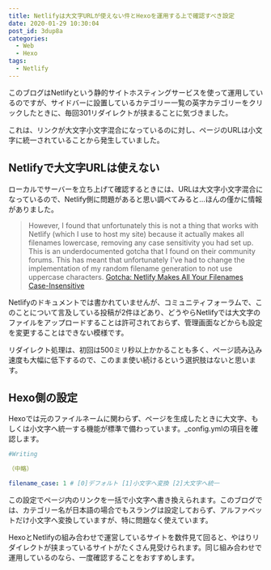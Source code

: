 ```yaml
---
title: Netlifyは大文字URLが使えない件とHexoを運用する上で確認すべき設定
date: 2020-01-29 10:30:04
post_id: 3dup8a
categories:
  - Web
  - Hexo
tags:
  - Netlify
---
```


このブログはNetlifyという静的サイトホスティングサービスを使って運用しているのですが、サイドバーに設置しているカテゴリー一覧の英字カテゴリーをクリックしたときに、毎回301リダイレクトが挟まることに気づきました。

<!--more-->

これは、リンクが大文字小文字混合になっているのに対し、ページのURLは小文字に統一されていることから発生していました。


## Netlifyで大文字URLは使えない

ローカルでサーバーを立ち上げて確認するときには、URLは大文字小文字混合になっているので、Netlify側に問題があると思い調べてみると...ほんの僅かに情報がありました。

> However, I found that unfortunately this is not a thing that works with Netlify (which I use to host my site) because it actually makes all filenames lowercase, removing any case sensitivity you had set up.
> This is an underdocumented gotcha that I found on their community forums. This has meant that unfortunately I've had to change the implementation of my random filename generation to not use uppercase characters.
>[Gotcha: Netlify Makes All Your Filenames Case-Insensitive](https://www.jvt.me/posts/2019/11/11/gotcha-netlify-lowercase/)

Netlifyのドキュメントでは書かれていませんが、コミュニティフォーラムで、このことについて言及している投稿が2件ほどあり、どうやらNetlifyでは大文字のファイルをアップロードすることは許可されておらず、管理画面などからも設定を変更することはできない模様です。

リダイレクト処理は、初回は500ミリ秒以上かかることも多く、ページ読み込み速度も大幅に低下するので、このまま使い続けるという選択肢はないと思います。


## Hexo側の設定

Hexoでは元のファイルネームに関わらず、ページを生成したときに大文字、もしくは小文字へ統一する機能が標準で備わっています。\_config.ymlの項目を確認します。

``` yml
#Writing

（中略）

filename_case: 1 # [0]デフォルト [1]小文字へ変換 [2]大文字へ統一
```

この設定でページ内のリンクを一括で小文字へ書き換えられます。このブログでは、カテゴリー名が日本語の場合でもスラングは設定しておらず、アルファベットだけ小文字へ変換していますが、特に問題なく使えています。

HexoとNetlifyの組み合わせで運営しているサイトを数件見て回ると、やはりリダイレクトが挟まっているサイトがたくさん見受けられます。同じ組み合わせで運用しているのなら、一度確認することをおすすめします。
